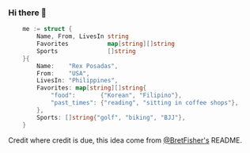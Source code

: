 ### Hi there 👋

```go
	me := struct {
		Name, From, LivesIn string
		Favorites           map[string][]string
		Sports              []string
	}{
		Name:    "Rex Posadas",
		From:    "USA",
		LivesIn: "Philippines",
		Favorites: map[string][]string{
			"food":       {"Korean", "Filipino"},
			"past_times": {"reading", "sitting in coffee shops"},
		},
		Sports: []string{"golf", "biking", "BJJ"},
	}

```

Credit where credit is due, this idea come from [@BretFisher's](https://github.com/BretFisher) README.
